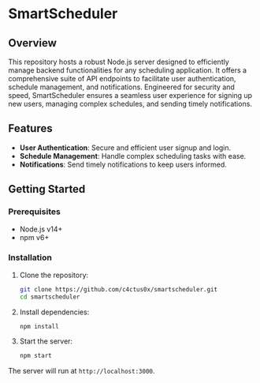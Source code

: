 # SmartScheduler

## Overview

This repository hosts a robust Node.js server designed to efficiently manage backend functionalities for any scheduling application. It offers a comprehensive suite of API endpoints to facilitate user authentication, schedule management, and notifications. Engineered for security and speed, SmartScheduler ensures a seamless user experience for signing up new users, managing complex schedules, and sending timely notifications.

## Features

- **User Authentication**: Secure and efficient user signup and login.
- **Schedule Management**: Handle complex scheduling tasks with ease.
- **Notifications**: Send timely notifications to keep users informed.

## Getting Started

### Prerequisites

- Node.js v14+
- npm v6+

### Installation

1. Clone the repository:

   ```sh
   git clone https://github.com/c4ctus0x/smartscheduler.git
   cd smartscheduler
   ```

2. Install dependencies:

   ```sh
   npm install
   ```

3. Start the server:

   ```sh
   npm start
   ```

The server will run at `http://localhost:3000`.
